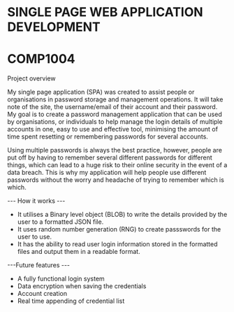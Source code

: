 # SINGLE PAGE WEB APPLICATION DEVELOPMENT

# COMP1004

Project overview

My single page application (SPA) was created to assist people or organisations in password storage and management operations. It will take note of the site, the username/email of their account and their password. My goal is to create a password management application that can be used by organisations, or individuals to help manage the login details of multiple accounts in one, easy to use and effective tool, minimising the amount of time spent resetting or remembering passwords for several accounts.

Using multiple passwords is always the best practice, however, people are put off by having to remember several different passwords for different things, which can lead to a huge risk to their online security in the event of a data breach. This is why my application will help people use different passwords without the worry and headache of trying to remember which is which. 


--- How it works ---
+ It utilises a Binary level object (BLOB) to write the details provided by the user to a formatted JSON file.
+ It uses random number generation (RNG) to create passswords for the user to use.
+ It has the ability to read user login information stored in the formatted files and output them in a readable format.

---Future features ---
+ A fully functional login system
+ Data encryption when saving the credentials
+ Account creation
+ Real time appending of credential list
